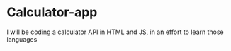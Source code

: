 # Calculator-app

I will be coding a calculator API in HTML and JS, in an effort to learn those languages
